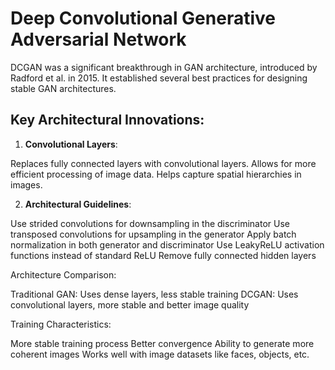 # Deep Convolutional Generative Adversarial Network

DCGAN was a significant breakthrough in GAN architecture, introduced by Radford et al. in 2015. It established several best practices for designing stable GAN architectures.
## Key Architectural Innovations:

 1. **Convolutional Layers**:

Replaces fully connected layers with convolutional layers.
Allows for more efficient processing of image data.
Helps capture spatial hierarchies in images.

 2. **Architectural Guidelines**:

Use strided convolutions for downsampling in the discriminator
Use transposed convolutions for upsampling in the generator
Apply batch normalization in both generator and discriminator
Use LeakyReLU activation functions instead of standard ReLU
Remove fully connected hidden layers



Architecture Comparison:

Traditional GAN: Uses dense layers, less stable training
DCGAN: Uses convolutional layers, more stable and better image quality

Training Characteristics:

More stable training process
Better convergence
Ability to generate more coherent images
Works well with image datasets like faces, objects, etc.